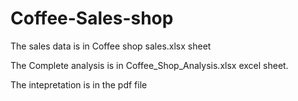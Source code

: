 # Coffee-Sales-shop
The sales data is in Coffee shop sales.xlsx sheet

The Complete analysis is in Coffee_Shop_Analysis.xlsx excel sheet.

The intepretation is in the pdf file

